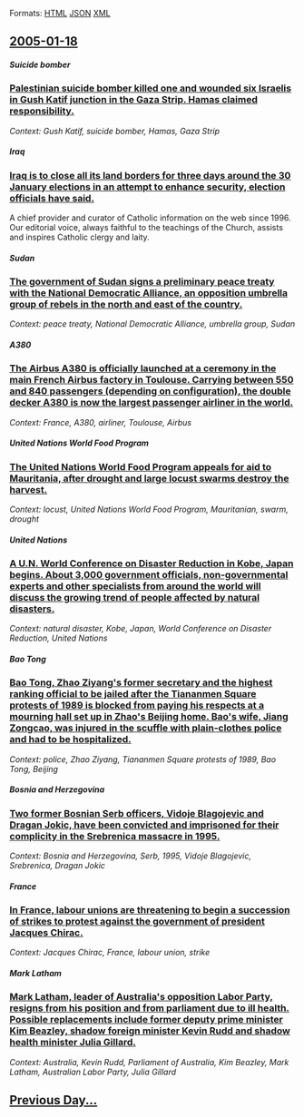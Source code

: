 
Formats: [HTML](2005/01/18/index.html)  [JSON](2005/01/18/index.json)  [XML](2005/01/18/index.xml)  

## [2005-01-18](/news/2005/01/18/index.md)

##### Suicide bomber
### [ Palestinian suicide bomber killed one and wounded six Israelis in Gush Katif junction in the Gaza Strip. Hamas claimed responsibility. ](/news/2005/01/18/palestinian-suicide-bomber-killed-one-and-wounded-six-israelis-in-gush-katif-junction-in-the-gaza-strip-hamas-claimed-responsibility.md)
_Context: Gush Katif, suicide bomber, Hamas, Gaza Strip_

##### Iraq
### [ Iraq is to close all its land borders for three days around the 30 January elections in an attempt to enhance security, election officials have said. ](/news/2005/01/18/iraq-is-to-close-all-its-land-borders-for-three-days-around-the-30-january-elections-in-an-attempt-to-enhance-security-election-officials.md)
A chief provider and curator of Catholic information on the web since 1996. Our editorial voice, always faithful to the teachings of the Church, assists and inspires Catholic clergy and laity.

##### Sudan
### [ The government of Sudan signs a preliminary peace treaty with the National Democratic Alliance, an opposition umbrella group of rebels in the north and east of the country. ](/news/2005/01/18/the-government-of-sudan-signs-a-preliminary-peace-treaty-with-the-national-democratic-alliance-an-opposition-umbrella-group-of-rebels-in-t.md)
_Context: peace treaty, National Democratic Alliance, umbrella group, Sudan_

##### A380
### [ The Airbus A380 is officially launched at a ceremony in the main French Airbus factory in Toulouse. Carrying between 550 and 840 passengers (depending on configuration), the double decker A380 is now the largest passenger airliner in the world. ](/news/2005/01/18/the-airbus-a380-is-officially-launched-at-a-ceremony-in-the-main-french-airbus-factory-in-toulouse-carrying-between-550-and-840-passengers.md)
_Context: France, A380, airliner, Toulouse, Airbus_

##### United Nations World Food Program
### [ The United Nations World Food Program appeals for aid to Mauritania, after drought and large locust swarms destroy the harvest. ](/news/2005/01/18/the-united-nations-world-food-program-appeals-for-aid-to-mauritania-after-drought-and-large-locust-swarms-destroy-the-harvest.md)
_Context: locust, United Nations World Food Program, Mauritanian, swarm, drought_

##### United Nations
### [ A U.N. World Conference on Disaster Reduction in Kobe, Japan begins. About 3,000 government officials, non-governmental experts and other specialists from around the world will discuss the growing trend of people affected by natural disasters. ](/news/2005/01/18/a-u-n-world-conference-on-disaster-reduction-in-kobe-japan-begins-about-3-000-government-officials-non-governmental-experts-and-other-s.md)
_Context: natural disaster, Kobe, Japan, World Conference on Disaster Reduction, United Nations_

##### Bao Tong
### [ Bao Tong, Zhao Ziyang's former secretary and the highest ranking official to be jailed after the Tiananmen Square protests of 1989 is blocked from paying his respects at a mourning hall set up in Zhao's Beijing home. Bao's wife, Jiang Zongcao, was injured in the scuffle with plain-clothes police and had to be hospitalized.](/news/2005/01/18/bao-tong-zhao-ziyang-s-former-secretary-and-the-highest-ranking-official-to-be-jailed-after-the-tiananmen-square-protests-of-1989-is-block.md)
_Context: police, Zhao Ziyang, Tiananmen Square protests of 1989, Bao Tong, Beijing_

##### Bosnia and Herzegovina
### [ Two former Bosnian Serb officers, Vidoje Blagojevic and Dragan Jokic, have been convicted and imprisoned for their complicity in the Srebrenica massacre in 1995. ](/news/2005/01/18/two-former-bosnian-serb-officers-vidoje-blagojevic-and-dragan-jokic-have-been-convicted-and-imprisoned-for-their-complicity-in-the-srebre.md)
_Context: Bosnia and Herzegovina, Serb, 1995, Vidoje Blagojevic, Srebrenica, Dragan Jokic_

##### France
### [ In France, labour unions are threatening to begin a succession of strikes to protest against the government of president Jacques Chirac. ](/news/2005/01/18/in-france-labour-unions-are-threatening-to-begin-a-succession-of-strikes-to-protest-against-the-government-of-president-jacques-chirac.md)
_Context: Jacques Chirac, France, labour union, strike_

##### Mark Latham
### [ Mark Latham, leader of Australia's opposition Labor Party, resigns from his position and from parliament due to ill health. Possible replacements include former deputy prime minister Kim Beazley, shadow foreign minister Kevin Rudd and shadow health minister Julia Gillard. ](/news/2005/01/18/mark-latham-leader-of-australia-s-opposition-labor-party-resigns-from-his-position-and-from-parliament-due-to-ill-health-possible-replac.md)
_Context: Australia, Kevin Rudd, Parliament of Australia, Kim Beazley, Mark Latham, Australian Labor Party, Julia Gillard_

## [Previous Day...](/news/2005/01/17/index.md)

